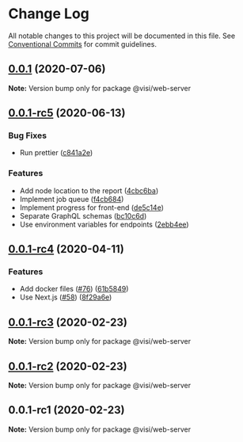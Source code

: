 # Change Log

All notable changes to this project will be documented in this file.
See [Conventional Commits](https://conventionalcommits.org) for commit guidelines.

## [0.0.1](https://github.com/neet/visible/compare/v0.0.1-rc5...v0.0.1) (2020-07-06)

**Note:** Version bump only for package @visi/web-server





## [0.0.1-rc5](https://github.com/neet/visible/compare/v0.0.1-rc4...v0.0.1-rc5) (2020-06-13)


### Bug Fixes

* Run prettier ([c841a2e](https://github.com/neet/visible/commit/c841a2ea7ebde2eab732dfd1cedb4ae0764b119e))


### Features

* Add node location to the report ([4cbc6ba](https://github.com/neet/visible/commit/4cbc6ba6f2c2e133085ee20a6f86df8fc2d1b835))
* Implement job queue ([f4cb684](https://github.com/neet/visible/commit/f4cb684c3a0a74394e4887461f0dd938c1256d39))
* Implement progress for front-end ([de5c14e](https://github.com/neet/visible/commit/de5c14e66cd72a7cce911ec6746af561c0a95fea))
* Separate GraphQL schemas ([bc10c6d](https://github.com/neet/visible/commit/bc10c6d32332ce0a13a1920e6f0eb9c1e8525e5b))
* Use environment variables for endpoints ([2ebb4ee](https://github.com/neet/visible/commit/2ebb4ee4369e4b07d384bc09e130740403425c5b))





## [0.0.1-rc4](https://github.com/neet/visible/compare/v0.0.1-rc3...v0.0.1-rc4) (2020-04-11)


### Features

* Add docker files ([#76](https://github.com/neet/visible/issues/76)) ([61b5849](https://github.com/neet/visible/commit/61b5849072b08265a3f4e91886ba5d34012e4e71))
* Use Next.js ([#58](https://github.com/neet/visible/issues/58)) ([8f29a6e](https://github.com/neet/visible/commit/8f29a6eaab06c3f3f25e6a28fcb6f89f30f9ca1f))





## [0.0.1-rc3](https://github.com/neet/visible/compare/v0.0.1-rc2...v0.0.1-rc3) (2020-02-23)

**Note:** Version bump only for package @visi/web-server





## [0.0.1-rc2](https://github.com/neet/visible/compare/v0.0.1-rc1...v0.0.1-rc2) (2020-02-23)

**Note:** Version bump only for package @visi/web-server





## 0.0.1-rc1 (2020-02-23)

**Note:** Version bump only for package @visi/web-server
